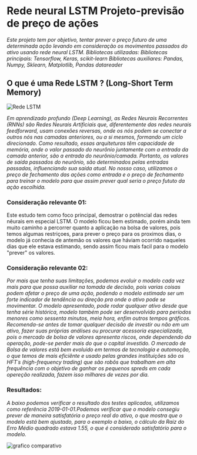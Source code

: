# Rede neural LSTM Projeto-previsão de preço de ações
   *Este projeto tem por objetivo, tentar prever o preço futuro de uma determinada ação
   levando em consideração os movimentos passados do ativo usando rede neural LSTM.
   Bibliotecas utilizadas:
   Bibliotecas principais: Tensorflow, Keras, scikit-learn
   Bibliotecas auxiliares: Pandas, Numpy,
   Sklearn, Matplotlib, Pandas datareader*


## O que é uma  Rede LSTM ? (Long-Short Term Memory)
![Rede LSTM](https://user-images.githubusercontent.com/117185803/202445443-a3a6fbe8-8cec-4099-ad73-3052e72d2385.jpg)

   *Em aprendizado profundo (Deep Learning), as Redes Neurais Recorrentes (RNNs) são Redes Neurais Artificiais que, diferentemente das redes neurais feedforward, usam 
    conexões reversas, onde os nós podem se conectar a outros nós nas camadas anteriores, ou a si mesmos, formando um ciclo direcionado. Como resultado, essas arquiteturas têm capacidade de memória, onde o valor passado do neurônio juntamente com a entrada da camada anterior, são a entrada do neurônio/camada. Portanto, os valores de saída passados do neurônio, são determinados pelas entradas passadas, influenciando sua saída atual. No nosso caso, utilizamos o preço de fechamento das ações como entrada e o preço de fechamento para treinar o modelo para que assim prever qual seria o preço fututo da ação escolhida.*
    
  ### Consideração relevante 01:
Este estudo tem como foco principal, demostrar o potêncial das redes nêurais em especial LSTM. O modelo ficou bem estimado, porém ainda tem muito caminho a percorrer quanto a aplicação na bolsa de valores, pois temos algumas restriçoes, para prever o preço para os proximos dias, o modelo já conhecia de antemão os valores que háviam ocorrido naqueles dias que ele estava estimando, sendo assim ficou mais facil para o modelo "prever" os valores.

  ### Consideração relevante 02:
*Por mais que tenha suas limitações, podemos evoluir o modelo cada vez mais para que possa auxiliar na tomada de decisão, pois varias coisas podem afetar o preço de uma ação, podendo o modelo estimado ser um forte indicador de tendência ou direção pra onde o ativo pode se movimentar. O modelo apresentado, pode rodar qualquer ativo desde que tenha série histórica, modelo também pode ser desenvolvido para períodos menores como sessenta minutos, meia hora, enfim outros tempos gráficos. Recomenda-se antes de tomar qualquer decisão de investir ou não em um ativo, fazer suas próprias análises ou procurar acessoria especializada, pois o mercado de bolsa de valores apresenta riscos, onde dependendo da operação, pode-se perder mais do que o capital investido. O mercado de Bolsa de valores está bem evoluido em termos de tecnologia e automoção, o que temos de mais eficiênte e usado pelas grandes instituições são os HFT´s (high-frequency trading) que são robôs que trabalham em alta frequência com o objetivo de ganhar os pequenos spreds em cada opereção realizada, fazem isso milhares de vezes por dia.*


### Resultados:

  *A baixo podemos verificar o resultado dos testes aplicados, utilizamos como referência 2019-01-01.Podemos verificar que o modelo consegiu prever de maneira satisfatória o preço real do ativo, o que mostra que o modelo está bem ajustado, para o exemplo a baixo, o cálculo da Raiz do Erro Médio quadrado estava 1.55, o que é considerado satisfatório para o modelo.*


![grafico comparativo](https://user-images.githubusercontent.com/117185803/202303624-5ffcff86-72c5-4423-a9f1-fef90af89fad.png)

